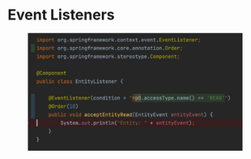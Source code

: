 # Event Listeners

<figure><img src="../.gitbook/assets/image (7).png" alt=""><figcaption></figcaption></figure>
